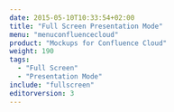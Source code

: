 ```yaml
---
date: 2015-05-10T10:33:54+02:00
title: "Full Screen Presentation Mode"
menu: "menuconfluencecloud"
product: "Mockups for Confluence Cloud"
weight: 190
tags:
  - "Full Screen"
  - "Presentation Mode"
include: "fullscreen"
editorversion: 3
---
```

